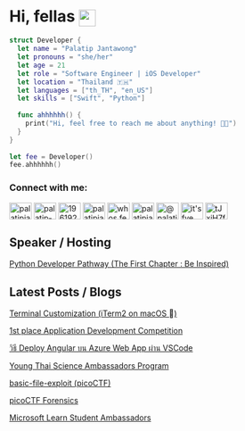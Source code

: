 <div align="left">
  
# Hi, fellas  <img src="https://raw.githubusercontent.com/Tarikul-Islam-Anik/Animated-Fluent-Emojis/master/Emojis/Hand%20gestures/Heart%20Hands.png" width="30px" align="center"/>

</div>

```swift
struct Developer {
  let name = "Palatip Jantawong"
  let pronouns = "she/her"
  let age = 21
  let role = "Software Engineer | iOS Developer"
  let location = "Thailand 🇹🇭"
  let languages = ["th_TH", "en_US"]
  let skills = ["Swift", "Python"]
  
  func ahhhhhh() {
    print("Hi, feel free to reach me about anything! 🙏🏻")
  }
}
    
let fee = Developer()
fee.ahhhhhh()
```

<h3 align="left">Connect with me:</h3>
<p align="left">
<a href="https://twitter.com/palatipjant" target="blank"><img align="center" src="https://raw.githubusercontent.com/rahuldkjain/github-profile-readme-generator/master/src/images/icons/Social/twitter.svg" alt="palatipjant" height="30" width="40" /></a>
<a href="https://linkedin.com/in/palatip-jantawong" target="blank"><img align="center" src="https://raw.githubusercontent.com/rahuldkjain/github-profile-readme-generator/master/src/images/icons/Social/linked-in-alt.svg" alt="palatip-jantawong" height="30" width="40" /></a>
<a href="https://stackoverflow.com/users/19619231" target="blank"><img align="center" src="https://raw.githubusercontent.com/rahuldkjain/github-profile-readme-generator/master/src/images/icons/Social/stack-overflow.svg" alt="19619231" height="30" width="40" /></a>
<a href="https://fb.com/palatipjant" target="blank"><img align="center" src="https://raw.githubusercontent.com/rahuldkjain/github-profile-readme-generator/master/src/images/icons/Social/facebook.svg" alt="palatipjant" height="30" width="40" /></a>
<a href="https://instagram.com/palatipjant" target="blank"><img align="center" src="https://raw.githubusercontent.com/rahuldkjain/github-profile-readme-generator/master/src/images/icons/Social/instagram.svg" alt="whos.fee" height="30" width="40" /></a>
<a href="https://dribbble.com/palatipjant" target="blank"><img align="center" src="https://raw.githubusercontent.com/rahuldkjain/github-profile-readme-generator/master/src/images/icons/Social/dribbble.svg" alt="palatipjant" height="30" width="40" /></a>
<a href="https://medium.com/@palatipjant" target="blank"><img align="center" src="https://raw.githubusercontent.com/rahuldkjain/github-profile-readme-generator/master/src/images/icons/Social/medium.svg" alt="@palatipjant" height="30" width="40" /></a>
<a href="https://www.youtube.com/@itsfye" target="blank"><img align="center" src="https://raw.githubusercontent.com/rahuldkjain/github-profile-readme-generator/master/src/images/icons/Social/youtube.svg" alt="it's fye" height="30" width="40" /></a>
<a href="https://discord.gg/tJxjH7f9k" target="blank"><img align="center" src="https://raw.githubusercontent.com/rahuldkjain/github-profile-readme-generator/master/src/images/icons/Social/discord.svg" alt="tJxjH7f9k" height="30" width="40" /></a>
</p>

## Speaker / Hosting
<p>
  <a href="https://www.facebook.com/msftstudentambassadorsbu/posts/pfbid0NcXtYQisBLDQge4TeB49sM2V2Q9dcr9XX8eKHqAXeWwx37TRZrFg8UkNxviiMUuel" target="blank">Python Developer Pathway (The First Chapter : Be Inspired)</a>
</p>

## Latest Posts / Blogs
<p>
  <a href="https://medium.com/@palatipjant/terminal-customization-iterm2-on-macos-0fac5dfae10d" target="blank">Terminal Customization (iTerm2 on macOS )</a>
  
  <a href="https://www.linkedin.com/feed/update/urn:li:activity:7095910341724770304/" target="blank">1st place Application Development Competition</a>
  
  <a href="https://medium.com/@palatipjant/%E0%B8%A7%E0%B8%B4%E0%B8%98%E0%B8%B5-deploy-angular-%E0%B8%9A%E0%B8%99-azure-web-app-%E0%B8%9C%E0%B9%88%E0%B8%B2%E0%B8%99-vscode-4959780760df" target="blank">วิธี Deploy Angular บน Azure Web App ผ่าน VSCode</a>
  
  <a href="https://www.linkedin.com/feed/update/urn:li:activity:7024974345076690944/" target="blank">Young Thai Science Ambassadors Program</a>
  
  <a href="https://medium.com/@palatipjant/basic-file-exploit-picoctf-26d9b97e60e8" target="blank">basic-file-exploit (picoCTF)</a>
  
  <a href="https://medium.com/@palatipjant/picoctf-forensics-5df13791721" target="blank">picoCTF Forensics</a>
  
  <a href="https://mvp.microsoft.com/studentambassadors/certificate/37d5e587-c9f1-4f32-a63b-1ab24fc49bd2" target="blank">Microsoft Learn Student Ambassadors</a>
</p>
